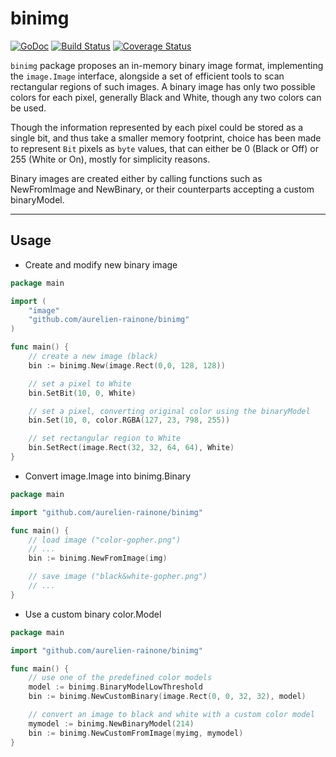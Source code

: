 # binimg

[![GoDoc](http://img.shields.io/badge/go-documentation-blue.svg?style=flat-square)](http://godoc.org/github.com/aurelien-rainone/binimg) [![Build Status](https://travis-ci.org/aurelien-rainone/binimg.svg?branch=master)](https://travis-ci.org/aurelien-rainone/binimg) [![Coverage Status](https://coveralls.io/repos/github/aurelien-rainone/binimg/badge.svg?branch=master)](https://coveralls.io/github/aurelien-rainone/binimg?branch=master)

`binimg` package proposes an in-memory binary image format, implementing the
`image.Image` interface, alongside a set of efficient tools to scan rectangular
regions of such images. A binary image has only two possible colors for each
pixel, generally Black and White, though any two colors can be used.

Though the information represented by each pixel could be stored as a single
bit, and thus take a smaller memory footprint, choice has been made to
represent `Bit` pixels as `byte` values, that can either be 0 (Black or Off) or 255
(White or On), mostly for simplicity reasons.

Binary images are created either by calling functions such as NewFromImage and
NewBinary, or their counterparts accepting a custom binaryModel.

-----------------------

## Usage
- Create and modify new binary image

```go
package main

import (
	"image"
	"github.com/aurelien-rainone/binimg"
)

func main() {
	// create a new image (black)
	bin := binimg.New(image.Rect(0,0, 128, 128))

	// set a pixel to White
	bin.SetBit(10, 0, White)

	// set a pixel, converting original color using the binaryModel
	bin.Set(10, 0, color.RGBA(127, 23, 798, 255))

	// set rectangular region to White
	bin.SetRect(image.Rect(32, 32, 64, 64), White)
}
```

- Convert image.Image into binimg.Binary

```go
package main

import "github.com/aurelien-rainone/binimg"

func main() {
	// load image ("color-gopher.png")
	// ...
	bin := binimg.NewFromImage(img)

	// save image ("black&white-gopher.png")
	// ...
}
```

- Use a custom binary color.Model

```go
package main

import "github.com/aurelien-rainone/binimg"

func main() {
	// use one of the predefined color models
	model := binimg.BinaryModelLowThreshold
	bin := binimg.NewCustomBinary(image.Rect(0, 0, 32, 32), model)

	// convert an image to black and white with a custom color model
	mymodel := binimg.NewBinaryModel(214)
	bin := binimg.NewCustomFromImage(myimg, mymodel)
}
```
